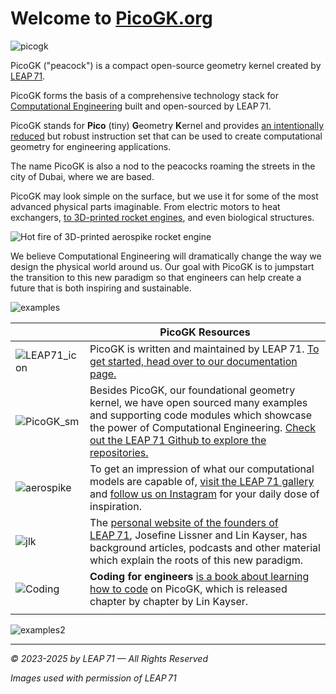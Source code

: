 # Welcome to [PicoGK.org](https://picogk.org)

![picogk](images/PicoGK_org_Logo.jpeg)

PicoGK ("peacock") is a compact open-source geometry kernel created by [LEAP 71](https://leap71.com/).

PicoGK forms the basis of a comprehensive technology stack for [Computational Engineering](https://leap71.com/computationalengineering/) built and open-sourced by LEAP 71.

PicoGK stands for **Pico** (tiny) **G**eometry **K**ernel and provides [an intentionally reduced](https://jlk.ae/2023/12/06/the-power-of-reduced-instruction-sets/) but robust instruction set that can be used to create computational geometry for engineering applications. 

The name PicoGK is also a nod to the peacocks roaming the streets in the city of Dubai, where we are based.

PicoGK may look simple on the surface, but we use it for some of the most advanced physical parts imaginable. From electric motors to heat exchangers, [to 3D-printed rocket engines](https://leap71.com/rp/), and even biological structures.

![Hot fire of 3D-printed aerospike rocket engine](images/aerospike-hotfire.jpg)

We believe Computational Engineering will dramatically change the way we design the physical world around us. Our goal with PicoGK is to jumpstart the transition to this new paradigm so that engineers can help create a future that is both inspiring and sustainable.

![examples](images/examples.jpg)

|                                        | PicoGK Resources                                             |
| -------------------------------------- | ------------------------------------------------------------ |
| ![LEAP71_icon](images/LEAP71_icon.png) | PicoGK is written and maintained by LEAP 71. [To get started, head over to our documentation page.](https://picogk.org/doc) |
| ![PicoGK_sm](images/PicoGK_sm.png)     | Besides PicoGK, our foundational geometry kernel, we have open sourced many examples and supporting code modules which showcase the power of Computational Engineering. [Check out the LEAP 71 Github to explore the repositories.](https://github.com/leap71) |
| ![aerospike](images/aerospike.jpg)     | To get an impression of what our computational models are capable of, [visit the LEAP 71 gallery](https://leap71.com/gallery/) and [follow us on Instagram](https://www.instagram.com/leap.71/) for your daily dose of inspiration. |
| ![jlk](images/jlk.jpg)                 | The [personal website of the founders of LEAP 71](https://jlk.ae/), Josefine Lissner and Lin Kayser, has background articles, podcasts and other material which explain the roots of this new paradigm. |
| ![Coding](images/Coding.jpg)           | **Coding for engineers** [is a book about learning how to code](coding-for-engineers/) on PicoGK, which is released chapter by chapter by Lin Kayser. |
|                                        |                                                              |

![examples2](images/examples2.jpg)

------

*© 2023-2025 by LEAP 71 — All Rights Reserved*

*Images used with permission of LEAP 71*

